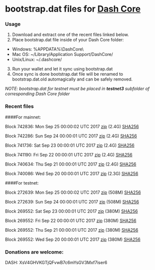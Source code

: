 # bootstrap.dat files for [Dash Core](https://www.dash.org)

### Usage

1. Download and extract one of the recent files linked below.
2. Place bootstrap.dat file inside of your Dash Core folder:
 - Windows: %APPDATA%\DashCore\
 - Mac OS: ~/Library/Application Support/DashCore/
 - Unix/Linux: ~/.dashcore/
3. Run your wallet and let it sync using bootstrap.dat
4. Once sync is done bootstrap.dat file will be renamed to bootstrap.dat.old automagically and can be safely removed.

_NOTE: bootstrap.dat for testnet must be placed in **testnet3** subfolder of corresponding Dash Core folder_

### Recent files

####For mainnet:

Block 742836: Mon Sep 25 00:00:02 UTC 2017 [zip](https://transfer.sh/15VQxw/bootstrap.dat.20170925.zip) (2.4G) [SHA256](https://transfer.sh/BdRkE/sha256.txt)

Block 742286: Sun Sep 24 00:00:01 UTC 2017 [zip](https://transfer.sh/G8AiO/bootstrap.dat.20170924.zip) (2.4G) [SHA256](https://transfer.sh/4eCAn/sha256.txt)

Block 741736: Sat Sep 23 00:00:01 UTC 2017 [zip](https://transfer.sh/bpjrM/bootstrap.dat.20170923.zip) (2.4G) [SHA256](https://transfer.sh/13b3bH/sha256.txt)

Block 741190: Fri Sep 22 00:00:01 UTC 2017 [zip](https://transfer.sh/9WYpX/bootstrap.dat.20170922.zip) (2.4G) [SHA256](https://transfer.sh/IH14S/sha256.txt)

Block 740634: Thu Sep 21 00:00:01 UTC 2017 [zip](https://transfer.sh/K7yCR/bootstrap.dat.20170921.zip) (2.4G) [SHA256](https://transfer.sh/hDYCk/sha256.txt)

Block 740086: Wed Sep 20 00:00:01 UTC 2017 [zip](https://transfer.sh/DH99k/bootstrap.dat.20170920.zip) (2.3G) [SHA256](https://transfer.sh/FnNjj/sha256.txt)

####For testnet:

Block 272639: Mon Sep 25 00:00:02 UTC 2017 [zip](https://transfer.sh/J4Cc8/bootstrap.dat.20170925.zip) (508M) [SHA256](https://transfer.sh/MIdZ4/sha256.txt)

Block 272639: Sun Sep 24 00:00:01 UTC 2017 [zip](https://transfer.sh/1164So/bootstrap.dat.20170924.zip) (508M) [SHA256](https://transfer.sh/fMsfm/sha256.txt)

Block 269552: Sat Sep 23 00:00:01 UTC 2017 [zip](https://transfer.sh/Ch0KV/bootstrap.dat.20170923.zip) (380M) [SHA256](https://transfer.sh/rIggW/sha256.txt)

Block 269552: Fri Sep 22 00:00:01 UTC 2017 [zip](https://transfer.sh/HZlUZ/bootstrap.dat.20170922.zip) (380M) [SHA256](https://transfer.sh/jleiv/sha256.txt)

Block 269552: Thu Sep 21 00:00:01 UTC 2017 [zip](https://transfer.sh/pMtpS/bootstrap.dat.20170921.zip) (380M) [SHA256](https://transfer.sh/aQ5iN/sha256.txt)

Block 269552: Wed Sep 20 00:00:01 UTC 2017 [zip](https://transfer.sh/AdAS8/bootstrap.dat.20170920.zip) (380M) [SHA256](https://transfer.sh/nEJw5/sha256.txt)

### Donations are welcome:

DASH: XsV4GHVKGTjQFvwB7c6mYsGV3Mxf7iser6

